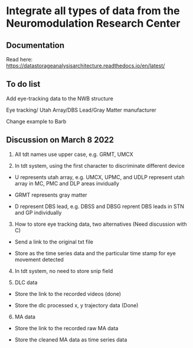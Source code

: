 

# Integrate all types of data from the Neuromodulation Research Center

## Documentation

Read here: https://datastorageanalysisarchitecture.readthedocs.io/en/latest/


## To do list

Add  eye-tracking data to the NWB structure

Eye tracking/ Utah Array/DBS Lead/Gray Matter manufacturer

Change example to Barb

## Discussion on March 8 2022

1. All tdt names use upper case, e.g. GRMT, UMCX

2. In tdt system, using the first character to discriminate different device

- U represents utah array, e.g. UMCX, UPMC, and UDLP represent utah array in MC, PMC and DLP areas invidually

- GRMT represents gray matter

- D represent DBS lead, e.g. DBSS and DBSG reprent DBS leads in STN and GP individually

3. How to store eye tracking data, two alternatives (Need discussion with C)

- Send a link to the original txt file

- Store as the time series data and the particular time stamp for eye movement detected

4. In tdt system, no need to store snip field

5. DLC data

- Store the link to the recorded videos (done)

- Store the dlc processed x, y trajectory data (Done)

6. MA data

- Store the link to the recorded raw MA data

- Store the cleaned MA data as time series data 

